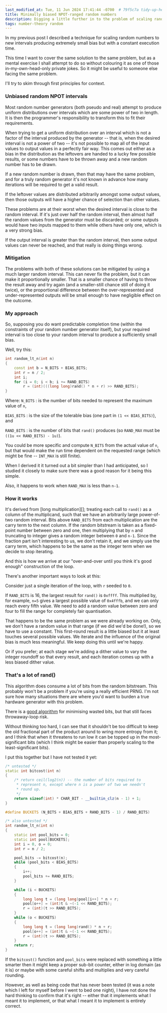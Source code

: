 ```yaml
---
last_modified_at: Tue, 11 Jun 2024 17:41:44 -0700  # 79f5c7a tidy-up-headers-add-descriptions
title: Minimally biased NPOT-ranged random numbers
description: Digging a little further in to the problem of scaling random numbers over a finite range without biasing certain results over others.
tags: number-theory random
---
```

In my previous post
I described a technique for scaling random numbers to new intervals producing
extremely small bias but with a constant execution time.

This time I want to cover the same solution to the same problem, but as a
mental exercise I shall attempt to do so without colouring it as one of those
in-my-own-head-only private jokes.  So it might be useful to someone else
facing the same problem.

I'll try to skim through first principles for context.

### Unbiased random NPOT intervals

Most random number generators (both pseudo and real) attempt to produce uniform
distributions over intervals which are some power of two in length.  It is then
the programmer's responsibility to transform this to fit their requirements.

When trying to get a uniform distribution over an interval which is not a
factor of the interval produced by the generator -- that is, when the
desired interval is not a power of two -- it's not possible to map all of
the input values to output values in a perfectly fair way.  This comes out
either as a bias in the distribution as the leftovers are handed to a lucky
few possible results, or some numbers have to be thrown away and a new random
number has to be drawn.

If a new random number is drawn, then that may have the same problem, and for a
truly random generator it's not known in advance how many iterations will be
required to get a valid result.

If the leftover values are distributed arbitrarily amongst some output values,
then those outputs will have a higher chance of selection than other values.

These problems are at their worst when the desired interval is close to the
random interval.  If it's just over half the random interval, then almost half
the random values from the generator must be discarded; or some outputs would
have two inputs mapped to them while others have only one, which is a very
strong bias.

If the output interval is greater than the random interval, then some output
values can never be reached, and that really is doing things wrong.

### Mitigation

The problems with both of these solutions can be mitigated by using a much
larger random interval.  This can never fix the problem, but it can make it
proportionally smaller.  That is a smaller chance of having to throw the result
away and try again (and a smaller-still chance still of doing it twice), or the
proportional difference between the over-represented and under-represented
outputs will be small enough to have negligible effect on the outcome.

### My approach

So, supposing you do want predictable completion time (within the constraints
of your random number generator itself), but your required interval is too close
to your random interval to produce a sufficiently small bias.

Well, try this:
```c++
int random_lt_n(int n)
{
    const int b = N_BITS + BIAS_BITS;
    int r = n / 2;
    int i;
    for (i = 0; i < b; i += RAND_BITS)
        r = (int)(((long long)rand() * n + r) >> RAND_BITS);
}
```

Where:
`N_BITS`
: is the number of bits needed to represent the maximum value of `n`,

`BIAS_BITS`
: is the size of the tolerable bias (one part in `(1 << BIAS_BITS)`), and

`RAND_BITS`
: is the number of bits that `rand()` produces (so `RAND_MAX` must be `((1u << RAND_BITS) - 1u)`).

You could be more specific and compute `N_BITS` from the actual
value of `n`, but that would make the run time dependent on the
requested range (which might be fine -- `INT_MAX` is still finite).

When I derived it it turned out a bit simpler than I had anticipated, so I
studied it closely to make sure there was a good reason for it being this
simple.

Also, it happens to work when `RAND_MAX` is less than
`n-1`.

### How it works

It's derived from [long multiplication][];
treating each call to `rand()` as a column of the multiplicand, such
that we have an arbitrarily large power-of-two random interval.  Bits above
`RAND_BITS` from each multiplication are the carry term to the next
column.  If the random bitstream is taken as a fixed-point number between zero
and one, then multiplying that by `n` and truncating to integer gives
a random integer between `0` and `n-1`.  Since the
fraction part isn't interesting to us, we don't retain it, and we simply use the
carry term, which happens to be the same as the integer term when we decide to
stop iterating.

And this is how we arrive at our "over-and-over until you think it's good
enough" construction of the loop.

There's another important ways to look at this:

Consider just a single iteration of the loop, with `r` seeded to `0`.

If `RAND_BITS` is 16, the largest result for `rand()` is
`0xffff`.  This multiplied by, for example, `n=5` gives a
largest possible value of `0x4fffb`, and we can only reach every
fifth value.  We need to add a random value between zero and four to fill the
range for completely fair quantisation.

That happens to be the same problem as we were already working on.  Only, we
don't have a random value in that range (if we did we'd be done!), so we have
to use a constant.  This first-round result is a little biased but it at least
touches several possible values.  We iterate and the influence of the original
bias is much less meaningful.  We keep doing this until we're happy.

Or if you prefer; at each stage we're adding a dither value to vary the
integer roundoff so that every result, and each iteration comes up with a less
biased dither value.

### That's a lot of rand()

This algorithm does consume a lot of bits from the random bitstream.  This
probably won't be a problem if you're using a really efficient PRNG.  I'm not
sure how many situations there are where you'd want to burden a true hardware
generator with this problem.

There is a [good algorithm][Dr Jacques method] for minimising wasted bits, but
that still faces throwaway-loop risk.

Without thinking too hard, I can see that it shouldn't be too difficult to
keep the old fractional part of the product around to wring more entropy
from it; and I think that when it threatens to run low it can be topped up
in the most-significant bits (which I think might be easier than properly
scaling to the least-significant bits).

I put this together but I have not tested it yet:
```c++
/* untested */
static int bitcost(int n)
{
    /* return ceil(log2(n)) -- the number of bits required to
     * represent n, except where n is a power of two we needn't
     * round up.
     */
    return sizeof(int) * CHAR_BIT - __builtin_clz(n - 1) + 1;
}

#define BUCKETS (N_BITS + BIAS_BITS + RAND_BITS - 1) / RAND_BITS)

/* also untested */
int random_lt_n(int n)
{
    static int pool_bits = 0;
    static int pool[BUCKETS];
    int i = 0, o = 0;
    int r = n / 2;

    pool_bits -= bitcost(n);
    while (pool_bits < BIAS_BITS)
    {
        i++;
        pool_bits += RAND_BITS;
    }

    while (i < BUCKETS)
    {
        long long t = (long long)pool[i++] * n + r;
        pool[o++] = (int)t & ~(-1 << RAND_BITS);
        r = (int)(t >> RAND_BITS);
    }
    while (o < BUCKETS)
    {
        long long t = (long long)rand() * n + r;
        pool[o++] = (int)t & ~(-1 << RAND_BITS);
        r = (int)(t >> RAND_BITS);
    }
    return r;
}
```

If the `bitcost()` function and `pool_bits` were replaced
with something a little smarter then it might keep a proper sub-bit counter,
either in log domain (as it is) or maybe with some careful shifts and multiplies
and very careful rounding.

However, as well as being code that has never been tested (it was a note which
I left for myself before I went to bed one night), I have not done the hard
thinking to confirm that it's right -- either that it implements
what I meant it to implement, or that what I meant it to implement is entirely
correct.

[Dr Jacques method]: https://web.archive.org/web/20200213145912/https://mathforum.org/library/drmath/view/65653.html
[long multipication]: https://en.wikipedia.org/wiki/Long_multiplication
